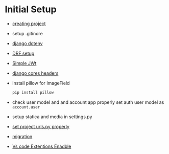 # Initial Setup

- [creating project](./initial_setup/create_project.md)
- setup .gitinore
- [django dotenv](./initial_setup/django_dotenv.md)
- [DRF setup](./initial_setup/drf.md)
- [Simple JWt](./initial_setup/simple_jwt.md)
- [django cores headers](./initial_setup/django_cors_headers.md)
- install pillow for ImageField

    ```bash
    pip install pillow
    ```

- check user model and and account app properly set auth user model as `account.user`
- setup statica and media in settings.py
- [set project urls.py properly](./initial_setup/project_urls_setup.md)
- [migration](./initial_setup/migration.md)
- [Vs code Extentions Enadble](./initial_setup/vs_code_extension_enable.md)
